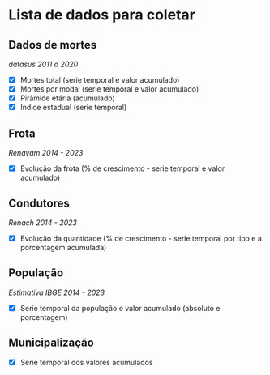 # Lista de dados para coletar

## Dados de mortes
*datasus 2011 a 2020*

- [x] Mortes total (serie temporal e valor acumulado) 
- [x] Mortes por modal (serie temporal e valor acumulado)
- [x] Pirâmide etária (acumulado)
- [x] Indice estadual (serie temporal)

## Frota
*Renavam 2014 - 2023*

- [x] Evolução da frota (% de crescimento - serie temporal e valor acumulado)

## Condutores
*Renach 2014 - 2023*

- [x] Evolução da quantidade (% de crescimento - serie temporal por tipo e a porcentagem acumulada)

## População
*Estimativa IBGE 2014 - 2023*

- [x] Serie temporal da população e valor acumulado (absoluto e porcentagem)

## Municipalização

- [x] Serie temporal dos valores acumulados
